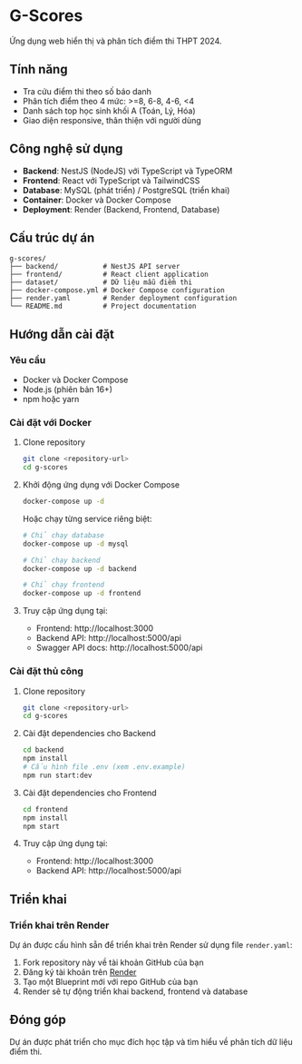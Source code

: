 # G-Scores

Ứng dụng web hiển thị và phân tích điểm thi THPT 2024.

## Tính năng

- Tra cứu điểm thi theo số báo danh
- Phân tích điểm theo 4 mức: >=8, 6-8, 4-6, <4
- Danh sách top học sinh khối A (Toán, Lý, Hóa)
- Giao diện responsive, thân thiện với người dùng

## Công nghệ sử dụng

- **Backend**: NestJS (NodeJS) với TypeScript và TypeORM
- **Frontend**: React với TypeScript và TailwindCSS
- **Database**: MySQL (phát triển) / PostgreSQL (triển khai)
- **Container**: Docker và Docker Compose
- **Deployment**: Render (Backend, Frontend, Database)

## Cấu trúc dự án

```
g-scores/
├── backend/           # NestJS API server
├── frontend/          # React client application
├── dataset/           # Dữ liệu mẫu điểm thi
├── docker-compose.yml # Docker Compose configuration
├── render.yaml        # Render deployment configuration
└── README.md          # Project documentation
```

## Hướng dẫn cài đặt

### Yêu cầu

- Docker và Docker Compose
- Node.js (phiên bản 16+)
- npm hoặc yarn

### Cài đặt với Docker

1. Clone repository
   ```bash
   git clone <repository-url>
   cd g-scores
   ```

2. Khởi động ứng dụng với Docker Compose
   ```bash
   docker-compose up -d
   ```
   
   Hoặc chạy từng service riêng biệt:
   ```bash
   # Chỉ chạy database
   docker-compose up -d mysql
   
   # Chỉ chạy backend
   docker-compose up -d backend
   
   # Chỉ chạy frontend
   docker-compose up -d frontend
   ```

3. Truy cập ứng dụng tại:
   - Frontend: http://localhost:3000
   - Backend API: http://localhost:5000/api
   - Swagger API docs: http://localhost:5000/api

### Cài đặt thủ công

1. Clone repository
   ```bash
   git clone <repository-url>
   cd g-scores
   ```

2. Cài đặt dependencies cho Backend
   ```bash
   cd backend
   npm install
   # Cấu hình file .env (xem .env.example)
   npm run start:dev
   ```

3. Cài đặt dependencies cho Frontend
   ```bash
   cd frontend
   npm install
   npm start
   ```

4. Truy cập ứng dụng tại:
   - Frontend: http://localhost:3000
   - Backend API: http://localhost:5000/api

## Triển khai

### Triển khai trên Render

Dự án được cấu hình sẵn để triển khai trên Render sử dụng file `render.yaml`:

1. Fork repository này về tài khoản GitHub của bạn
2. Đăng ký tài khoản trên [Render](https://render.com)
3. Tạo một Blueprint mới với repo GitHub của bạn
4. Render sẽ tự động triển khai backend, frontend và database

## Đóng góp

Dự án được phát triển cho mục đích học tập và tìm hiểu về phân tích dữ liệu điểm thi. 